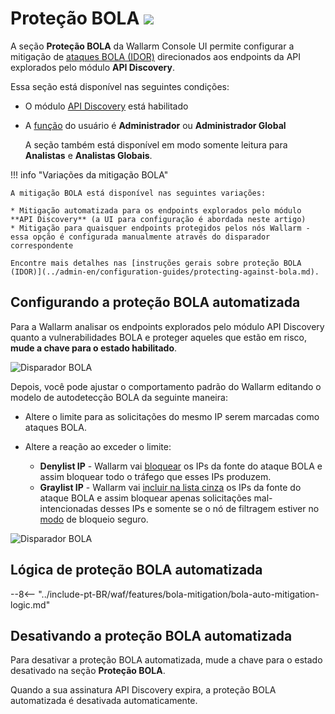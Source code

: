 [variability-in-endpoints-docs]:       ../api-discovery/overview.md#variability-in-endpoints
[changes-in-api-docs]:       ../api-discovery/track-changes.md
[bola-protection-for-endpoints-docs]:  ../api-discovery/overview.md#automatic-bola-protection

# Proteção BOLA <a href="../../about-wallarm/subscription-plans/#subscription-plans"><img src="../../images/api-security-tag.svg" style="border: none;"></a>

A seção **Proteção BOLA** da Wallarm Console UI permite configurar a mitigação de [ataques BOLA (IDOR)](../attacks-vulns-list.md#broken-object-level-authorization-bola) direcionados aos endpoints da API explorados pelo módulo **API Discovery**. 

Essa seção está disponível nas seguintes condições:

* O módulo [API Discovery](../api-discovery/overview.md) está habilitado
* A [função](settings/users.md#user-roles) do usuário é **Administrador** ou **Administrador Global**

    A seção também está disponível em modo somente leitura para **Analistas** e **Analistas Globais**.

!!! info "Variações da mitigação BOLA"

    A mitigação BOLA está disponível nas seguintes variações:

    * Mitigação automatizada para os endpoints explorados pelo módulo **API Discovery** (a UI para configuração é abordada neste artigo)
    * Mitigação para quaisquer endpoints protegidos pelos nós Wallarm - essa opção é configurada manualmente através do disparador correspondente

    Encontre mais detalhes nas [instruções gerais sobre proteção BOLA (IDOR)](../admin-en/configuration-guides/protecting-against-bola.md).

## Configurando a proteção BOLA automatizada

Para a Wallarm analisar os endpoints explorados pelo módulo API Discovery quanto a vulnerabilidades BOLA e proteger aqueles que estão em risco, **mude a chave para o estado habilitado**.

![Disparador BOLA](../images/user-guides/bola-protection/trigger-enabled-state.png)

Depois, você pode ajustar o comportamento padrão do Wallarm editando o modelo de autodetecção BOLA da seguinte maneira:

* Altere o limite para as solicitações do mesmo IP serem marcadas como ataques BOLA.
* Altere a reação ao exceder o limite:

    * **Denylist IP** - Wallarm vai [bloquear](ip-lists/denylist.md) os IPs da fonte do ataque BOLA e assim bloquear todo o tráfego que esses IPs produzem.
    * **Graylist IP** - Wallarm vai [incluir na lista cinza](ip-lists/graylist.md) os IPs da fonte do ataque BOLA e assim bloquear apenas solicitações mal-intencionadas desses IPs e somente se o nó de filtragem estiver no [modo](../admin-en/configure-wallarm-mode.md) de bloqueio seguro.

![Disparador BOLA](../images/user-guides/bola-protection/trigger-template.png)

## Lógica de proteção BOLA automatizada

--8<-- "../include-pt-BR/waf/features/bola-mitigation/bola-auto-mitigation-logic.md"

## Desativando a proteção BOLA automatizada

Para desativar a proteção BOLA automatizada, mude a chave para o estado desativado na seção **Proteção BOLA**.

Quando a sua assinatura API Discovery expira, a proteção BOLA automatizada é desativada automaticamente.